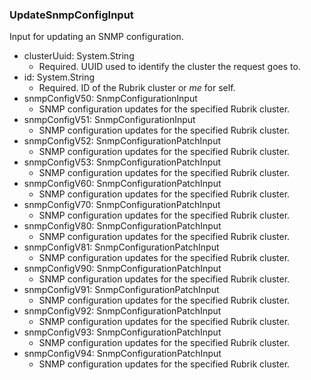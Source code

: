 ### UpdateSnmpConfigInput
Input for updating an SNMP configuration.

- clusterUuid: System.String
  - Required. UUID used to identify the cluster the request goes to.
- id: System.String
  - Required. ID of the Rubrik cluster or *me* for self.
- snmpConfigV50: SnmpConfigurationInput
  - SNMP configuration updates for the specified Rubrik cluster.
- snmpConfigV51: SnmpConfigurationInput
  - SNMP configuration updates for the specified Rubrik cluster.
- snmpConfigV52: SnmpConfigurationPatchInput
  - SNMP configuration updates for the specified Rubrik cluster.
- snmpConfigV53: SnmpConfigurationPatchInput
  - SNMP configuration updates for the specified Rubrik cluster.
- snmpConfigV60: SnmpConfigurationPatchInput
  - SNMP configuration updates for the specified Rubrik cluster.
- snmpConfigV70: SnmpConfigurationPatchInput
  - SNMP configuration updates for the specified Rubrik cluster.
- snmpConfigV80: SnmpConfigurationPatchInput
  - SNMP configuration updates for the specified Rubrik cluster.
- snmpConfigV81: SnmpConfigurationPatchInput
  - SNMP configuration updates for the specified Rubrik cluster.
- snmpConfigV90: SnmpConfigurationPatchInput
  - SNMP configuration updates for the specified Rubrik cluster.
- snmpConfigV91: SnmpConfigurationPatchInput
  - SNMP configuration updates for the specified Rubrik cluster.
- snmpConfigV92: SnmpConfigurationPatchInput
  - SNMP configuration updates for the specified Rubrik cluster.
- snmpConfigV93: SnmpConfigurationPatchInput
  - SNMP configuration updates for the specified Rubrik cluster.
- snmpConfigV94: SnmpConfigurationPatchInput
  - SNMP configuration updates for the specified Rubrik cluster.
